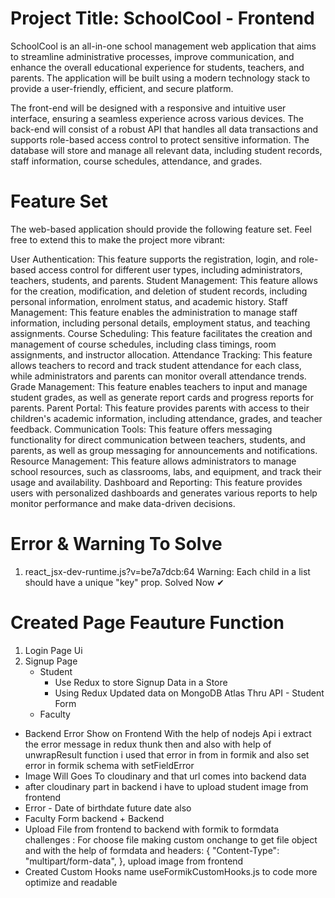 # Project Title: SchoolCool - Frontend

SchoolCool is an all-in-one school management web application that aims to streamline administrative processes, improve communication, and enhance the overall educational experience for students, teachers, and parents. The application will be built using a modern technology stack to provide a user-friendly, efficient, and secure platform.

The front-end will be designed with a responsive and intuitive user interface, ensuring a seamless experience across various devices. The back-end will consist of a robust API that handles all data transactions and supports role-based access control to protect sensitive information. The database will store and manage all relevant data, including student records, staff information, course schedules, attendance, and grades.

# Feature Set

The web-based application should provide the following feature set. Feel free to extend this to make the project more vibrant:

User Authentication: This feature supports the registration, login, and role-based access control for different user types, including administrators, teachers, students, and parents.
Student Management: This feature allows for the creation, modification, and deletion of student records, including personal information, enrolment status, and academic history.
Staff Management: This feature enables the administration to manage staff information, including personal details, employment status, and teaching assignments.
Course Scheduling: This feature facilitates the creation and management of course schedules, including class timings, room assignments, and instructor allocation.
Attendance Tracking: This feature allows teachers to record and track student attendance for each class, while administrators and parents can monitor overall attendance trends.
Grade Management: This feature enables teachers to input and manage student grades, as well as generate report cards and progress reports for parents.
Parent Portal: This feature provides parents with access to their children's academic information, including attendance, grades, and teacher feedback.
Communication Tools: This feature offers messaging functionality for direct communication between teachers, students, and parents, as well as group messaging for announcements and notifications.
Resource Management: This feature allows administrators to manage school resources, such as classrooms, labs, and equipment, and track their usage and availability.
Dashboard and Reporting: This feature provides users with personalized dashboards and generates various reports to help monitor performance and make data-driven decisions.

# Error & Warning To Solve

1. react_jsx-dev-runtime.js?v=be7a7dcb:64 Warning: Each child in a list should have a unique "key" prop. Solved Now ✔

# Created Page Feauture Function

1. Login Page Ui
2. Signup Page
   - Student
     - Use Redux to store Signup Data in a Store
     - Using Redux Updated data on MongoDB Atlas Thru API - Student Form
   - Faculty

- Backend Error Show on Frontend
  With the help of nodejs Api i extract the error message in redux thunk then and also with help
  of unwrapResult function i used that error in from in formik and also set error in formik schema with setFieldError
- Image Will Goes To cloudinary and that url comes into backend data
- after cloudinary part in backend i have to upload student image from frontend
- Error - Date of birthdate future date also
- Faculty Form backend + Backend
- Upload File from frontend to backend with formik to formdata 
challenges : For choose file making custom onchange to get file object and with the help of formdata and 
headers: {
            "Content-Type": "multipart/form-data",
          },
upload image from frontend
- Created Custom Hooks name useFormikCustomHooks.js to code more optimize and readable

